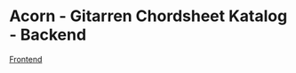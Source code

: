 # Acorn - Gitarren Chordsheet Katalog - Backend

[Frontend](https://github.com/2223-5ahif-nvs/03-lab-android-simple-room-db-microproject-BaumgartnerLukas0922)
